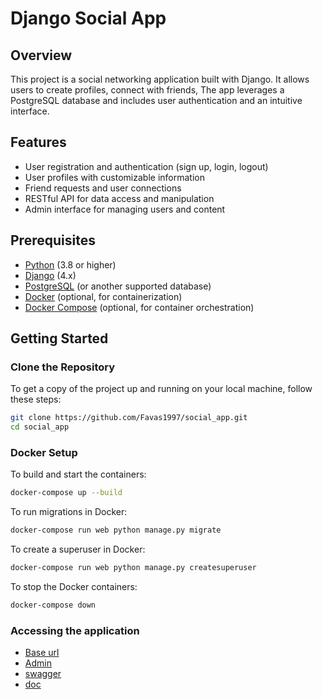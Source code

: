 # Django Social App

## Overview

This project is a social networking application built with Django. It allows users to create profiles, connect with friends, The app leverages a PostgreSQL database and includes user authentication and an intuitive interface.

## Features

- User registration and authentication (sign up, login, logout)
- User profiles with customizable information
- Friend requests and user connections
- RESTful API for data access and manipulation
- Admin interface for managing users and content

## Prerequisites

- [Python](https://www.python.org/) (3.8 or higher)
- [Django](https://www.djangoproject.com/) (4.x)
- [PostgreSQL](https://www.postgresql.org/) (or another supported database)
- [Docker](https://www.docker.com/) (optional, for containerization)
- [Docker Compose](https://docs.docker.com/compose/) (optional, for container orchestration)

## Getting Started

### Clone the Repository

To get a copy of the project up and running on your local machine, follow these steps:

```bash
git clone https://github.com/Favas1997/social_app.git
cd social_app
```


### Docker Setup

To build and start the containers:

```bash
docker-compose up --build
```

To run migrations in Docker:

```bash
docker-compose run web python manage.py migrate
```

To create a superuser in Docker:

```bash
docker-compose run web python manage.py createsuperuser
```

To stop the Docker containers:
```bash
docker-compose down
```

### Accessing the application

- [Base url](http://localhost:8000/)
- [Admin](http://localhost:8000/admin/)
- [swagger](http://localhost:8000/swagger/)
- [doc](http://localhost:8000/redoc/)

